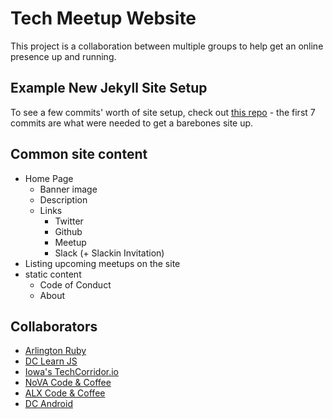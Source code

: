 # Tech Meetup Website

This project is a collaboration between multiple groups to help get an online presence up and running.

## Example New Jekyll Site Setup
To see a few commits' worth of site setup, check out [this repo](https://github.com/caseywatts/novacodecoffee.github.io/commits/master) - the first 7 commits are what were needed to get a barebones site up.

## Common site content
- Home Page
  - Banner image
  - Description
  - Links
    - Twitter
    - Github
    - Meetup
    - Slack (+ Slackin Invitation)
- Listing upcoming meetups on the site
- static content
  - Code of Conduct
  - About

## Collaborators

- [Arlington Ruby](http://arlingtonruby.org)
- [DC Learn JS](http://dclearnjs.github.io)
- [Iowa's TechCorridor.io](http://techcorridor.io)
- [NoVA Code & Coffee](http://novacodecoffee.com)
- [ALX Code & Coffee](http://alxcodecoffee.com)
- [DC Android](http://www.dcandroid.org/)
